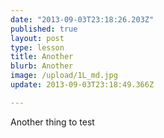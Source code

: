 ```yaml
---
date: "2013-09-03T23:18:26.203Z"
published: true
layout: post
type: lesson
title: Another
blurb: Another
image: /upload/1L_md.jpg
update: 2013-09-03T23:18:49.366Z

---
```


Another thing to test

